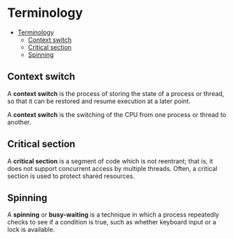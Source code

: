 # Terminology

- [Terminology](#terminology)
  - [Context switch](#context-switch)
  - [Critical section](#critical-section)
  - [Spinning](#spinning)

## Context switch

A **context switch** is the process of storing the state of a process or thread, so that it can be restored and resume execution at a later point.

A **context switch** is the switching of the CPU from one process or thread to another.

## Critical section

A **critical section** is a segment of code which is not reentrant; that is, it does not support concurrent access by multiple threads. Often, a critical section is used to protect shared resources.

## Spinning

A **spinning** or **busy-waiting** is a technique in which a process repeatedly checks to see if a condition is true, such as whether keyboard input or a lock is available.

